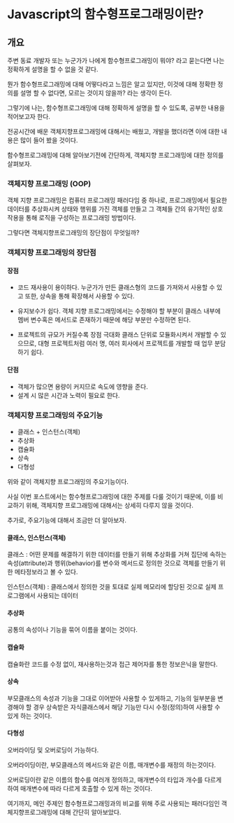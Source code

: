# Javascript의 함수형프로그래밍이란?

## 개요

주변 동료 개발자 또는 누군가가 나에게 함수형프로그래밍이 뭐야? 라고 묻는다면 나는 정확하게 설명을 할 수 없을 것 같다.

뭔가 함수형프로그래밍에 대해 어떻다라고 느낌은 알고 있지만, 이것에 대해 정확한 정의를 설명 할 수 없다면, 모르는 것이지 않을까? 라는 생각이 든다.

그렇기에 나는, 함수형프로그래밍에 대해 정확하게 설명을 할 수 있도록, 공부한 내용을 적어보고자 한다.

전공시간에 배운 객체지향프로그래밍에 대해서는 배웠고, 개발을 했더라면 이에 대한 내용은 많이 들어 봤을 것이다.

함수형프로그래밍에 대해 알아보기전에 간단하게, 객체지향 프로그래밍에 대한 정의를 살펴보자.

### 객체지향 프로그래밍 (OOP)

객체 지향 프로그래밍은 컴퓨터 프로그래밍 패러다임 중 하나로, 프로그래밍에서 필요한 데이터를 추상화시켜 상태와 행위를 가진 객체를 만들고 그 객체들 간의 유기적인 상호작용을 통해 로직을 구성하는 프로그래밍 방법이다.

그렇다면 객체지향프로그래밍의 장단점이 무엇일까?

### 객체지향 프로그래밍의 장단점

#### 장점

- 코드 재사용이 용이하다.
누군가가 만든 클래스형의 코드를 가져와서 사용할 수 있고 또한, 상속을 통해 확장해서 사용할 수 있다.

- 유지보수가 쉽다.
객체 지향 프로그래밍에서는 수정해야 할 부분이 클래스 내부에 멤버 변수혹은 메서드로 존재하기 때문에 해당 부분만 수정하면 된다.

- 프로젝트의 규모가 커질수록 장점 극대화
클래스 단위로 모듈화시켜서 개발할 수 있으므로, 대형 프로젝트처럼 여러 명, 여러 회사에서 프로젝트를 개발할 때 업무 분담하기 쉽다.

#### 단점

- 객체가 많으면 용량이 커지므로 속도에 영향을 준다.
- 설계 시 많은 시간과 노력이 필요로 한다.

### 객체지향 프로그래밍의 주요기능

- 클래스 + 인스턴스(객체)
- 추상화
- 캡슐화
- 상속
- 다형성

위와 같이 객체지향 프로그래밍의 주요기능이다.

사실 이번 포스트에서는 함수형프로그래밍에 대한 주제를 다룰 것이기 때문에, 이를 비교하기 위해, 객체지향 프로그래밍에 대해서는 상세히 다루지 않을 것이다.

추가로, 주요기능에 대해서 조금만 더 알아보자.

#### 클래스, 인스턴스(객체)

클래스 : 어떤 문제를 해결하기 위한 데이터를 만들기 위해 추상화를 거쳐 집단에 속하는 속성(attribute)과 행위(behavior)를 변수와 메서드로 정의한 것으로 객체를 만들기 위한 메타정보라고 볼 수 있다.

인스턴스(객체) : 클래스에서 정의한 것을 토대로 실제 메모리에 할당된 것으로 실제 프로그램에서 사용되는 데이터

#### 추상화

공통의 속성이나 기능을 묶어 이름을 붙이는 것이다.

#### 캡슐화

캡슐화란 코드를 수정 없이, 재사용하는것과 접근 제어자를 통한 정보은닉을 말한다.

#### 상속

부모클래스의 속성과 기능을 그대로 이어받아 사용할 수 있게하고, 기능의 일부분을 변경해야 할 경우 상속받은 자식클래스에서 해당 기능만 다시 수정(정의)하여 사용할 수 있게 하는 것이다.

#### 다형성

오버라이딩 및 오버로딩이 가능하다.

오버라이딩이란, 부모클래스의 메서드와 같은 이름, 매개변수를 재정의 하는것이다.

오버로딩이란 같은 이름의 함수를 여러개 정의하고, 매개변수의 타입과 개수를 다르게 하여 매개변수에 따라 다르게 호출할 수 있게 하는 것이다.

여기까지, 메인 주제인 함수형프로그래밍과의 비교를 위해 주로 사용되는 패러다임인 객체지향프로그래밍에 대해 간단히 알아보았다.
